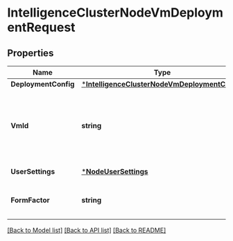 # IntelligenceClusterNodeVmDeploymentRequest

## Properties
Name | Type | Description | Notes
------------ | ------------- | ------------- | -------------
**DeploymentConfig** | [***IntelligenceClusterNodeVmDeploymentConfig**](IntelligenceClusterNodeVMDeploymentConfig.md) |  | [default to null]
**VmId** | **string** | ID of the VM maintained internally. Note: This is automatically generated and cannot be modified.  | [optional] [default to null]
**UserSettings** | [***NodeUserSettings**](NodeUserSettings.md) |  | [optional] [default to null]
**FormFactor** | **string** | Specifies the desired \&quot;size\&quot; of the VM  | [optional] [default to FORM_FACTOR.SMALL]

[[Back to Model list]](../README.md#documentation-for-models) [[Back to API list]](../README.md#documentation-for-api-endpoints) [[Back to README]](../README.md)

